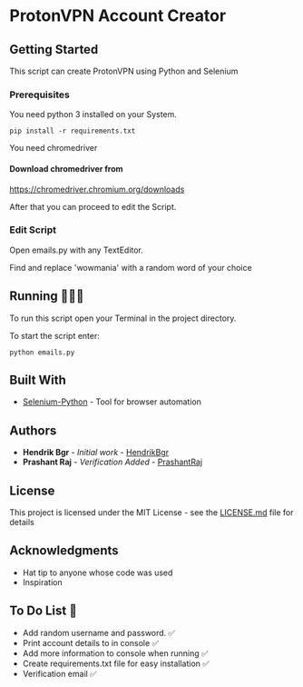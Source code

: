 # ProtonVPN Account Creator


## Getting Started

This script can create ProtonVPN using Python and Selenium

### Prerequisites

You need python 3 installed on your System.

```
pip install -r requirements.txt
```
You need chromedriver
#### Download chromedriver from
https://chromedriver.chromium.org/downloads

After that you can proceed to edit the Script.

### Edit Script

Open emails.py with any TextEditor.

Find and replace 'wowmania' with a random word of your choice

## Running 🏃🏽‍♂️

To run this script open your Terminal in the project directory.

To start the script enter:

```
python emails.py
```

## Built With

* [Selenium-Python](https://selenium-python.readthedocs.io/) - Tool for browser automation

## Authors

* **Hendrik Bgr** - *Initial work* - [HendrikBgr](https://github.com/hendrikbgr)
* **Prashant Raj** - *Verification Added* - [PrashantRaj](https://github.com/PrashantRaj18198)


## License

This project is licensed under the MIT License - see the [LICENSE.md](LICENSE.md) file for details

## Acknowledgments

* Hat tip to anyone whose code was used
* Inspiration

## To Do List 📝

* Add random username and password. ✅
* Print account details to in console ✅
* Add more information to console when running ✅
* Create requirements.txt file for easy installation ✅
* Verification email ✅


